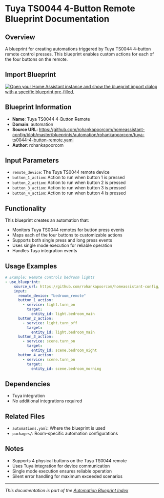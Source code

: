 # Tuya TS0044 4-Button Remote Blueprint Documentation

## Overview
A blueprint for creating automations triggered by Tuya TS0044 4-button remote control presses. This blueprint enables custom actions for each of the four buttons on the remote.

## Import Blueprint

[![Open your Home Assistant instance and show the blueprint import dialog with a specific blueprint pre-filled.](https://my.home-assistant.io/badges/blueprint_import.svg)](https://my.home-assistant.io/redirect/blueprint_import/?blueprint_url=https%3A//github.com/rohankapoorcom/homeassistant-config/blob/master/blueprints/automation/rohankapoorcom/tuya-ts0044-4-button-remote.yaml)

## Blueprint Information
- **Name**: Tuya TS0044 4-Button Remote
- **Domain**: automation
- **Source URL**: https://github.com/rohankapoorcom/homeassistant-config/blob/master/blueprints/automation/rohankapoorcom/tuya-ts0044-4-button-remote.yaml
- **Author**: rohankapoorcom

## Input Parameters
- `remote_device`: The Tuya TS0044 remote device
- `button_1_action`: Action to run when button 1 is pressed
- `button_2_action`: Action to run when button 2 is pressed
- `button_3_action`: Action to run when button 3 is pressed
- `button_4_action`: Action to run when button 4 is pressed

## Functionality
This blueprint creates an automation that:
- Monitors Tuya TS0044 remotes for button press events
- Maps each of the four buttons to customizable actions
- Supports both single press and long press events
- Uses single mode execution for reliable operation
- Handles Tuya integration events

## Usage Examples
```yaml
# Example: Remote controls bedroom lights
- use_blueprint:
    source_url: https://github.com/rohankapoorcom/homeassistant-config/blob/master/blueprints/automation/rohankapoorcom/tuya-ts0044-4-button-remote.yaml
    input:
      remote_device: "bedroom_remote"
      button_1_action:
        - service: light.turn_on
          target:
            entity_id: light.bedroom_main
      button_2_action:
        - service: light.turn_off
          target:
            entity_id: light.bedroom_main
      button_3_action:
        - service: scene.turn_on
          target:
            entity_id: scene.bedroom_night
      button_4_action:
        - service: scene.turn_on
          target:
            entity_id: scene.bedroom_morning
```

## Dependencies
- Tuya integration
- No additional integrations required

## Related Files
- `automations.yaml`: Where the blueprint is used
- `packages/`: Room-specific automation configurations

## Notes
- Supports 4 physical buttons on the Tuya TS0044 remote
- Uses Tuya integration for device communication
- Single mode execution ensures reliable operation
- Silent error handling for maximum exceeded scenarios

---
*This documentation is part of the [Automation Blueprint Index](README.md)*
